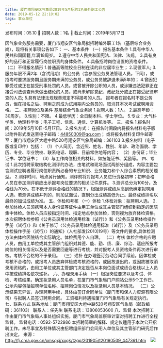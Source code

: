 ```yaml
---
title: 厦门市翔安区气象局2019年5月招聘1名编外职工公告
date: 2019-05-12 22:10:02
tags: 事业单位
---
```

发布时间：05.10   🌟   招聘人数：1名   🌈   截止时间：2019年5月17日
<!-- more -->
因气象业务服务需要，厦门市翔安区气象局拟招聘编外职工1名（基层综合业务岗），现将有关事项公告如下：
一、基本条件
（一）报名基本条件
1.具有中华人民共和国国籍,年满18周岁。
2.遵守中华人民共和国宪法、法律、法规。
3.具有良好的品行和正常履行岗位职责的身体条件。
4.具备招聘岗位设置的资格条件。
（二）不得报名情形
1.普通高等院校全日制在读的非应届毕业生；
2.现役军人;
3.服务年限不满2年（含试用期）的公务员（含参照公务员法管理人员，下同），或招考时要求服务期且服务期未满的公务员，或公务员被辞退未满5年的；
4.曾因犯罪受过或正在接受刑事处罚的人员，或曾被开除公职的人员，或涉嫌违法犯罪正在接受司法调查尚未做出结论的人员，或尚未解除党纪、政纪处分或正在接受纪律审查的人员;
5.具有法律法规规章规定不得报考的人员。
报考者在报名时不是公务员，但在报名之后、聘用之前成为试用期内公务员的，取消其本次考试或聘用资格。
二、招聘岗位及条件
基层综合气象业务岗
1.拟聘人数：1人。
2.最高年龄：30周岁。
3.性别：不限。
4.最低学历：全日制本科、学士学位。
5.专业：大气科学类、地理科学类；电子工程、信息、通信、计算机类等。
三、报名
1.报名时间：2019年5月10日-5月17日。
2.报名方式：
在报名时间段内将报名材料电子版以附件形式发送至电子邮箱：44850309@qq.com；
或将报名材料复印件邮寄至：厦门市翔安区大嶝中路520号翔安区气象局邮编：361103
3.报名材料（电子版或复印件）包括：
（1）个人简历，含近照、姓名、性别、年龄、政治面貌、学历、专业、毕业院校、联系电话、现职、目前常住地等内容；
（2）身份证；毕业证书、学位证书；
（3）与工作岗位相关的材料，如技能证书、奖励等。
四、考试
1.此次招聘采取结构化测评的办法，由笔试和现场面试两部分组成，内容主要包含测试应聘者履行岗位职责所必备的专业知识、业务能力和个人综合素质的相关题型。
2.测评时间、地点另行通知。测评前将对报考人员进行资格初审；初审合格人员在参加测评前应出示报考岗位要求的相关证件原件。
3.测评总分为100分，及格线为70分。在不低于测评合格线的情况下，根据测评成绩从高到低确定拟聘用人选。若测评成绩并列的，则加试面试，直到分出成绩高低为止。最终成绩排名以最终的加试成绩为准。
五、体检和考核
（一）体检
1.体检对象：拟聘用人选。
2.参加体检人员须携带本人身份证等证件由用工单位或其主管部门组织到指定的医院集中体检。体检人员应按指定时间、指定地点参加体检，否则视为放弃体检资格。
本次招聘体检参照《公务员录用体检通用标准（试行）》和《公务员录用体检操作手册（试行）》和《关于修订〈公务员录用体检通用标准（试行）〉及〈公务员录用体检操作手册（试行）〉的通知》（人社部发[2010]19号）等文件的要求,具体检测方法由体检医院结合实际确定。体检费用个人自理。
（二）考核
体检合格的应聘人员，由用工单位或其主管部门组织对其德、能、勤、绩、廉、综治、适应所报考岗位的相关情况以及是否需要回避等进行考核，并对报考人员资格条件再次进行审核。考核不合格的不予录用。
（三）递补
在办理签订劳动合同手续前，因体检或考核不合格的，或报考人员放弃体检或考核资格的，或因故退出的，或因故被取消录用资格的，由用工单位或其主管部门决定是否从本岗位面试成绩合格线以上人员中按成绩排名依次递补。
六、办理录用手续
（一）根据岗位要求以及考试、体检、考核结果，确定拟录用人员名单，在厦门市气象局门户网站公示5个工作日。公示内容包括招聘单位名称、招聘岗位情况以及拟录用人员基本情况。
（二）公示结果无异议，办理聘用手续，具体由签订合同单位（厦门市和保人力资源有限公司）与拟聘人员签订聘用合同。
工资福利待遇按厦门市气象局有关规定执行。
七、联系方式
联系地址：厦门市翔安区大嶝中路520号翔安区气象局（邮政编码：361103）
联系人：任先生
联系电话：13806053600
八、监督
本次招聘工作由厦门市气象局人事处组织实施，厦门市气象局监察审计室对招聘工作进行全程监督。
监督电话：0592-5722986
本招聘简章的解释、规定仅适用于本次公开招聘工作，未尽事宜及特殊情况由招聘组织部门会同用人单位及其主管部门研究后作出决定。
来源：
http://fj.cma.gov.cn/xmsqxj/xxgk/tzgg/201905/t20190509_447361.htm
 
 ![](https://cdn.weiweiblog.cn/20181015134814.png)